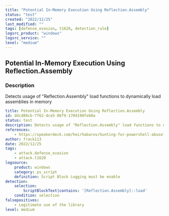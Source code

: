 ```yaml
---
title: "Potential In-Memory Execution Using Reflection.Assembly"
status: "test"
created: "2022/12/25"
last_modified: ""
tags: [defense_evasion, t1620, detection_rule]
logsrc_product: "windows"
logsrc_service: ""
level: "medium"
---
```


## Potential In-Memory Execution Using Reflection.Assembly

### Description

Detects usage of "Reflection.Assembly" load functions to dynamically load assemblies in memory

```yml
title: Potential In-Memory Execution Using Reflection.Assembly
id: ddcd88cb-7f62-4ce5-86f9-1704190feb0a
status: test
description: Detects usage of "Reflection.Assembly" load functions to dynamically load assemblies in memory
references:
    - https://speakerdeck.com/heirhabarov/hunting-for-powershell-abuse?slide=50
author: frack113
date: 2022/12/25
tags:
    - attack.defense_evasion
    - attack.t1620
logsource:
    product: windows
    category: ps_script
    definition: Script Block Logging must be enable
detection:
    selection:
        ScriptBlockText|contains: '[Reflection.Assembly]::load'
    condition: selection
falsepositives:
    - Legitimate use of the library
level: medium

```
